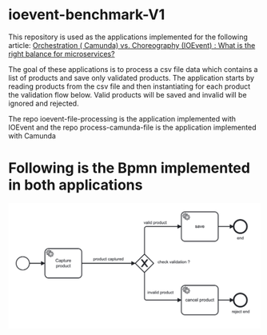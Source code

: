 # ioevent-benchmark-V1

This repository is used as the applications implemented for the following article: [Orchestration ( Camunda) vs. Choreography (IOEvent) : What is the right balance for microservices?](https://medium.com/@ahmed.mattali_38745/orchestration-camunda-vs-choreography-ioevent-what-is-the-right-balance-for-microservices-28a951b9dfe2)

The goal of these applications is to process a csv file data which contains a list of products and save only validated products.
The application starts by reading products from the csv file and then instantiating for each product the validation flow below. Valid products will be saved and invalid will be ignored and rejected.

The repo ioevent-file-processing is the application implemented with IOEvent and the repo process-camunda-file is the application implemented with Camunda 
# Following is the Bpmn implemented in both applications


![alt text](https://raw.githubusercontent.com/ioevent-io/ioevent-benchmark-V1/main/process-camunda-file/file-processing-exemple.jpg)


